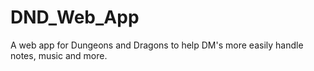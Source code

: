 # DND_Web_App
A web app for Dungeons and Dragons to help DM's more easily handle notes, music and more.
